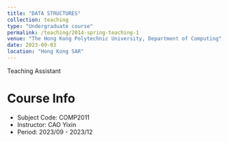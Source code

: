 ```yaml
---
title: "DATA STRUCTURES"
collection: teaching
type: "Undergraduate course"
permalink: /teaching/2014-spring-teaching-1
venue: "The Hong Kong Polytechnic University, Department of Computing"
date: 2023-09-03
location: "Hong Kong SAR"
---
```


Teaching Assistant

Course Info
======

* Subject Code:  COMP2011       
* Instructor:    CAO Yixin      
* Period:        2023/09 - 2023/12     


